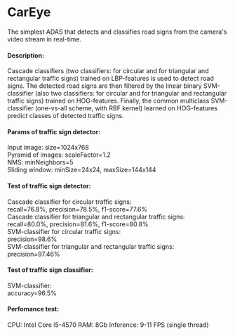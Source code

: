 # CarEye
The simplest ADAS that detects and classifies road signs from the camera's video stream in real-time.
#### Description:
Cascade classifiers (two classifiers: for circular and for triangular and rectangular traffic signs) trained on LBP-features is used to detect road signs. The detected road signs are then filtered by the linear binary SVM-classifier (also two classifiers: for circular and for triangular and rectangular traffic signs) trained on HOG-features. Finally, the common multiclass SVM-classifier (one-vs-all scheme, with RBF kernel) learned on HOG-features predict classes of detected traffic signs.
#### Params of traffic sign detector:
Input image: size=1024x768<br>
Pyramid of images: scaleFactor=1.2<br>
NMS: minNeighbors=5<br>
Sliding window: minSize=24x24, maxSize=144x144
#### Test of traffic sign detector:
Cascade classifier for circular traffic signs:<br>
recall=76.8%, precision=78.5%, f1-score=77.6%<br>
Cascade classifier for triangular and rectangular traffic signs:<br>
recall=80.0%, precision=81.6%, f1-score=80.8%<br>
SVM-classifier for circular traffic signs:<br>
precision=98.6%<br>
SVM-classifier for triangular and rectangular traffic signs:<br>
precision=97.46%
#### Test of traffic sign classifier:
SVM-classifier:<br>
accuracy=96.5%
#### Perfomance test:
CPU: Intel Core i5-4570
RAM: 8Gb
Inference: 9-11 FPS (single thread)
